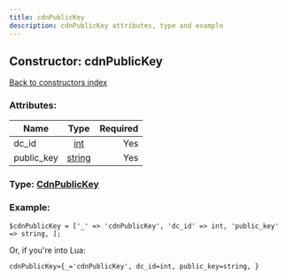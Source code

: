```yaml
---
title: cdnPublicKey
description: cdnPublicKey attributes, type and example
---
```

## Constructor: cdnPublicKey  
[Back to constructors index](index.md)



### Attributes:

| Name     |    Type       | Required |
|----------|:-------------:|---------:|
|dc\_id|[int](../types/int.md) | Yes|
|public\_key|[string](../types/string.md) | Yes|



### Type: [CdnPublicKey](../types/CdnPublicKey.md)


### Example:

```
$cdnPublicKey = ['_' => 'cdnPublicKey', 'dc_id' => int, 'public_key' => string, ];
```  

Or, if you're into Lua:  


```
cdnPublicKey={_='cdnPublicKey', dc_id=int, public_key=string, }

```


